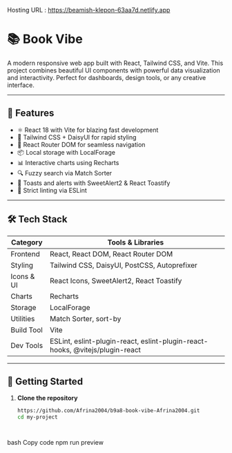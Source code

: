 Hosting URL : https://beamish-klepon-63aa7d.netlify.app

# 📚 Book Vibe

A modern responsive web app built with React, Tailwind CSS, and Vite. This project combines beautiful UI components with powerful data visualization and interactivity. Perfect for dashboards, design tools, or any creative interface.

---

## 🚀 Features

- ⚛️ React 18 with Vite for blazing fast development
- 💨 Tailwind CSS + DaisyUI for rapid styling
- 🧭 React Router DOM for seamless navigation
- 📦 Local storage with LocalForage
- 📊 Interactive charts using Recharts
- 🔍 Fuzzy search via Match Sorter
- 🧩 Toasts and alerts with SweetAlert2 & React Toastify
- 🧹 Strict linting via ESLint

---

## 🛠️ Tech Stack

| Category       | Tools & Libraries                                                                 |
|----------------|------------------------------------------------------------------------------------|
| Frontend       | React, React DOM, React Router DOM                                                 |
| Styling        | Tailwind CSS, DaisyUI, PostCSS, Autoprefixer                                       |
| Icons & UI     | React Icons, SweetAlert2, React Toastify                                           |
| Charts         | Recharts                                                                           |
| Storage        | LocalForage                                                                        |
| Utilities      | Match Sorter, sort-by                                                              |
| Build Tool     | Vite                                                                                |
| Dev Tools      | ESLint, eslint-plugin-react, eslint-plugin-react-hooks, @vitejs/plugin-react       |

---

## 📂 Getting Started

1. **Clone the repository**
   ```bash
   https://github.com/Afrina2004/b9a8-book-vibe-Afrina2004.git
   cd my-project




bash
Copy code
npm run preview

